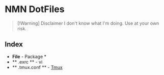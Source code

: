 # NMN DotFiles

> [!Warning] Disclaimer
> I don't know what I'm doing.
> Use at your own risk.

## Index

- **File** - Package *
- ** .exrc ** - vi
- ** .tmux.conf ** - [Tmux](https://github.com/tmux/tmux/wiki)
